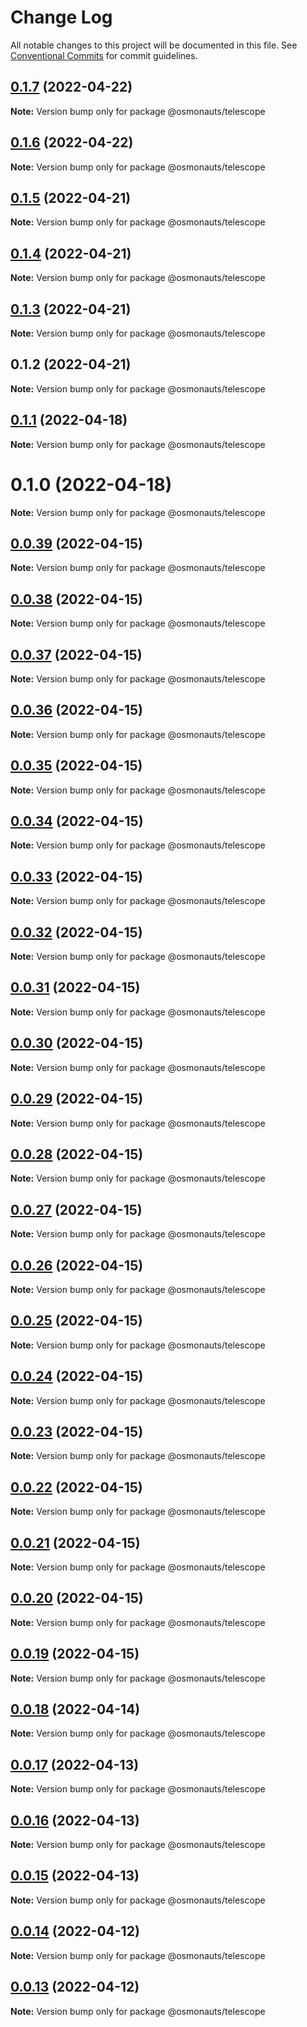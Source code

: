 # Change Log

All notable changes to this project will be documented in this file.
See [Conventional Commits](https://conventionalcommits.org) for commit guidelines.

## [0.1.7](https://github.com/osmosis-labs/telescope/compare/@osmonauts/telescope@0.1.6...@osmonauts/telescope@0.1.7) (2022-04-22)

**Note:** Version bump only for package @osmonauts/telescope





## [0.1.6](https://github.com/osmosis-labs/telescope/compare/@osmonauts/telescope@0.1.5...@osmonauts/telescope@0.1.6) (2022-04-22)

**Note:** Version bump only for package @osmonauts/telescope





## [0.1.5](https://github.com/osmosis-labs/telescope/compare/@osmonauts/telescope@0.1.4...@osmonauts/telescope@0.1.5) (2022-04-21)

**Note:** Version bump only for package @osmonauts/telescope





## [0.1.4](https://github.com/osmosis-labs/telescope/compare/@osmonauts/telescope@0.1.3...@osmonauts/telescope@0.1.4) (2022-04-21)

**Note:** Version bump only for package @osmonauts/telescope





## [0.1.3](https://github.com/osmosis-labs/telescope/compare/@osmonauts/telescope@0.1.2...@osmonauts/telescope@0.1.3) (2022-04-21)

**Note:** Version bump only for package @osmonauts/telescope





## 0.1.2 (2022-04-21)

**Note:** Version bump only for package @osmonauts/telescope





## [0.1.1](https://github.com/osmosis-labs/telescope/compare/@osmonauts/telescope@0.1.0...@osmonauts/telescope@0.1.1) (2022-04-18)

**Note:** Version bump only for package @osmonauts/telescope





# 0.1.0 (2022-04-18)

**Note:** Version bump only for package @osmonauts/telescope





## [0.0.39](https://github.com/osmosis-labs/telescope/compare/@osmonauts/telescope@0.0.38...@osmonauts/telescope@0.0.39) (2022-04-15)

**Note:** Version bump only for package @osmonauts/telescope





## [0.0.38](https://github.com/osmosis-labs/telescope/compare/@osmonauts/telescope@0.0.37...@osmonauts/telescope@0.0.38) (2022-04-15)

**Note:** Version bump only for package @osmonauts/telescope





## [0.0.37](https://github.com/osmosis-labs/telescope/compare/@osmonauts/telescope@0.0.36...@osmonauts/telescope@0.0.37) (2022-04-15)

**Note:** Version bump only for package @osmonauts/telescope





## [0.0.36](https://github.com/osmosis-labs/telescope/compare/@osmonauts/telescope@0.0.35...@osmonauts/telescope@0.0.36) (2022-04-15)

**Note:** Version bump only for package @osmonauts/telescope





## [0.0.35](https://github.com/osmosis-labs/telescope/compare/@osmonauts/telescope@0.0.34...@osmonauts/telescope@0.0.35) (2022-04-15)

**Note:** Version bump only for package @osmonauts/telescope





## [0.0.34](https://github.com/osmosis-labs/telescope/compare/@osmonauts/telescope@0.0.33...@osmonauts/telescope@0.0.34) (2022-04-15)

**Note:** Version bump only for package @osmonauts/telescope





## [0.0.33](https://github.com/osmosis-labs/telescope/compare/@osmonauts/telescope@0.0.32...@osmonauts/telescope@0.0.33) (2022-04-15)

**Note:** Version bump only for package @osmonauts/telescope





## [0.0.32](https://github.com/osmosis-labs/telescope/compare/@osmonauts/telescope@0.0.31...@osmonauts/telescope@0.0.32) (2022-04-15)

**Note:** Version bump only for package @osmonauts/telescope





## [0.0.31](https://github.com/osmosis-labs/telescope/compare/@osmonauts/telescope@0.0.30...@osmonauts/telescope@0.0.31) (2022-04-15)

**Note:** Version bump only for package @osmonauts/telescope





## [0.0.30](https://github.com/osmosis-labs/telescope/compare/@osmonauts/telescope@0.0.29...@osmonauts/telescope@0.0.30) (2022-04-15)

**Note:** Version bump only for package @osmonauts/telescope





## [0.0.29](https://github.com/osmosis-labs/telescope/compare/@osmonauts/telescope@0.0.28...@osmonauts/telescope@0.0.29) (2022-04-15)

**Note:** Version bump only for package @osmonauts/telescope





## [0.0.28](https://github.com/osmosis-labs/telescope/compare/@osmonauts/telescope@0.0.27...@osmonauts/telescope@0.0.28) (2022-04-15)

**Note:** Version bump only for package @osmonauts/telescope





## [0.0.27](https://github.com/osmosis-labs/telescope/compare/@osmonauts/telescope@0.0.26...@osmonauts/telescope@0.0.27) (2022-04-15)

**Note:** Version bump only for package @osmonauts/telescope





## [0.0.26](https://github.com/osmosis-labs/telescope/compare/@osmonauts/telescope@0.0.25...@osmonauts/telescope@0.0.26) (2022-04-15)

**Note:** Version bump only for package @osmonauts/telescope





## [0.0.25](https://github.com/osmosis-labs/telescope/compare/@osmonauts/telescope@0.0.24...@osmonauts/telescope@0.0.25) (2022-04-15)

**Note:** Version bump only for package @osmonauts/telescope





## [0.0.24](https://github.com/osmosis-labs/telescope/compare/@osmonauts/telescope@0.0.23...@osmonauts/telescope@0.0.24) (2022-04-15)

**Note:** Version bump only for package @osmonauts/telescope





## [0.0.23](https://github.com/osmosis-labs/telescope/compare/@osmonauts/telescope@0.0.22...@osmonauts/telescope@0.0.23) (2022-04-15)

**Note:** Version bump only for package @osmonauts/telescope





## [0.0.22](https://github.com/osmosis-labs/telescope/compare/@osmonauts/telescope@0.0.21...@osmonauts/telescope@0.0.22) (2022-04-15)

**Note:** Version bump only for package @osmonauts/telescope





## [0.0.21](https://github.com/osmosis-labs/telescope/compare/@osmonauts/telescope@0.0.20...@osmonauts/telescope@0.0.21) (2022-04-15)

**Note:** Version bump only for package @osmonauts/telescope





## [0.0.20](https://github.com/osmosis-labs/telescope/compare/@osmonauts/telescope@0.0.19...@osmonauts/telescope@0.0.20) (2022-04-15)

**Note:** Version bump only for package @osmonauts/telescope





## [0.0.19](https://github.com/osmosis-labs/telescope/compare/@osmonauts/telescope@0.0.18...@osmonauts/telescope@0.0.19) (2022-04-15)

**Note:** Version bump only for package @osmonauts/telescope





## [0.0.18](https://github.com/osmosis-labs/telescope/compare/@osmonauts/telescope@0.0.17...@osmonauts/telescope@0.0.18) (2022-04-14)

**Note:** Version bump only for package @osmonauts/telescope





## [0.0.17](https://github.com/osmosis-labs/telescope/compare/@osmonauts/telescope@0.0.16...@osmonauts/telescope@0.0.17) (2022-04-13)

**Note:** Version bump only for package @osmonauts/telescope





## [0.0.16](https://github.com/osmosis-labs/telescope/compare/@osmonauts/telescope@0.0.15...@osmonauts/telescope@0.0.16) (2022-04-13)

**Note:** Version bump only for package @osmonauts/telescope





## [0.0.15](https://github.com/osmosis-labs/telescope/compare/@osmonauts/telescope@0.0.14...@osmonauts/telescope@0.0.15) (2022-04-13)

**Note:** Version bump only for package @osmonauts/telescope





## [0.0.14](https://github.com/osmosis-labs/telescope/compare/@osmonauts/telescope@0.0.13...@osmonauts/telescope@0.0.14) (2022-04-12)

**Note:** Version bump only for package @osmonauts/telescope





## [0.0.13](https://github.com/osmosis-labs/telescope/compare/@osmonauts/telescope@0.0.12...@osmonauts/telescope@0.0.13) (2022-04-12)

**Note:** Version bump only for package @osmonauts/telescope
